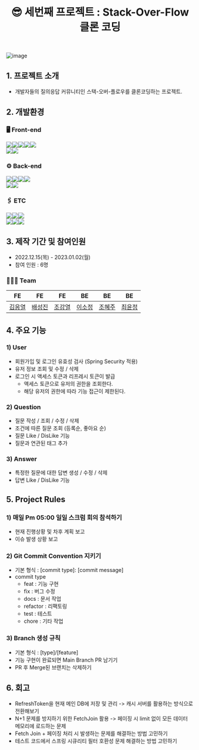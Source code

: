 # <center> 😎 세번째 프로젝트 : Stack-Over-Flow 클론 코딩 </center>
<br>

![image](https://user-images.githubusercontent.com/110760593/210284271-2bfc0374-ffdb-41b7-8eaa-c19fb55009b8.png)

## 1. 프로젝트 소개
- 개발자들의 질의응답 커뮤니티인 스택-오버-플로우를 클론코딩하는 프로젝트.

## 2. 개발환경

### 🖥️ Front-end
<img src="https://img.shields.io/badge/Javascript-F7DF1E?style=for-the-badge&logo=JavaScript&logoColor=black"><img src="https://img.shields.io/badge/react-61DAFB?style=for-the-badge&logo=react&logoColor=black"><img src="https://img.shields.io/badge/React Router-CA4245?style=for-the-badge&logo=React Router&logoColor=white"><img src="https://img.shields.io/badge/Redex-764ABC?style=for-the-badge&logo=Redux&logoColor=white"><img src="https://img.shields.io/badge/Axios-181717?style=for-the-badge&logo=Axios&logoColor=white"><br>
<img src="https://img.shields.io/badge/html5-E34F26?style=for-the-badge&logo=html5&logoColor=white"><img src="https://img.shields.io/badge/css-1572B6?style=for-the-badge&logo=css3&logoColor=white">

### ⚙️ Back-end
<img src="https://img.shields.io/badge/java-007396?style=for-the-badge&logo=java&logoColor=white"><img src="https://img.shields.io/badge/spring boot-6DB33F?style=for-the-badge&logo=spring boot&logoColor=white"><img src="https://img.shields.io/badge/spring security-6DB33F?style=for-the-badge&logo=spring security&logoColor=white"><img src="https://img.shields.io/badge/SPRING DATA JPA-6DB33F?style=for-the-badge&logo=spring&logoColor=white"><br/>
<img src="https://img.shields.io/badge/mysql-4479A1?style=for-the-badge&logo=mysql&logoColor=white"><img src="https://img.shields.io/badge/H2-0000bb?style=for-the-badge&logoColor=black">

### 🖇️ ETC
<img src="https://img.shields.io/badge/git-F05032?style=for-the-badge&logo=git&logoColor=white"><img src="https://img.shields.io/badge/github-181717?style=for-the-badge&logo=github&logoColor=white"><img src="https://img.shields.io/badge/github Actions-F05032?style=for-the-badge&logo=github&logoColor=white"><br/>
<img src="https://img.shields.io/badge/amazon ec2-FF9900?style=for-the-badge&logo=amazon ec2&logoColor=white"><img src="https://img.shields.io/badge/amazon s3-569A31?style=for-the-badge&logo=amazon s3&logoColor=white"><img src="https://img.shields.io/badge/amazon rds-527FFF?style=for-the-badge&logo=amazon rds&logoColor=white">

## 3. 제작 기간 및 참여인원
- 2022.12.15(목) - 2023.01.02(월)
- 참여 인원 : 6명

### 👩‍👧‍👦 Team
|FE|FE|FE|BE|BE|BE|
|:---:|:---:|:---:|:---:|:---:|:---:|
|[김응열](https://github.com/Valentin1495)|[배성진](https://github.com/Menat91)|[조강열](https://github.com/CHOGANGYEOL)|[이소정](https://github.com/sojeongLee0125 )|[조혜주](https://github.com/hyejuc)|[최윤정](https://github.com/yulmuu)|
 
## 4. 주요 기능

### 1) User
- 회원가입 및 로그인 유효성 검사 (Spring Security 적용) 
- 유저 정보 조회 및 수정 / 삭제
- 로그인 시 액세스 토큰과 리프레시 토큰이 발급
  - 액세스 토큰으로 유저의 권한을 조회한다.
  - 해당 유저의 권한에 따라 기능 접근이 제한된다.
 
### 2) Question
- 질문 작성 / 조회 / 수정 / 삭제
- 조건에 따른 질문 조회 (등록순, 좋아요 순)
- 질문 Like / DisLike 기능
- 질문과 연관된 태그 추가

### 3) Answer
- 특정한 질문에 대한 답변 생성 / 수정 / 삭제
- 답변 Like / DisLike 기능

## 5. Project Rules

### 1) 매일 Pm 05:00 일일 스크럼 회의 참석하기
- 현재 진행상황 및 차후 계획 보고
- 이슈 발생 상황 보고 

### 2) Git Commit Convention 지키기
- 기본 형식 : [commit type]: [commit message]
- commit type
  - feat : 기능 구현
  - fix : 버그 수정
  - docs : 문서 작업
  - refactor : 리팩토링
  - test : 테스트
  - chore : 기타 작업

### 3) Branch 생성 규칙
- 기본 형식 : [type]/[feature]
- 기능 구현이 완료되면 Main Branch PR 남기기
- PR 후 Merge된 브랜치는 삭제하기

## 6. 회고
- RefreshToken을 현재 메인 DB에 저장 및 관리 -> 캐시 서버를 활용하는 방식으로 전환해보기
- N+1 문제를 방지하기 위한 FetchJoin 활용 -> 페이징 시 limit 없이 모든 데이터 메모리에 로드하는 문제
- Fetch Join + 페이징 처리 시 발생하는 문제를 해결하는 방법 고민하기
- 테스트 코드에서 스프링 시큐리티 필터 호환성 문제 해결하는 방법 고민하기
